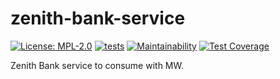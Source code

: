 # zenith-bank-service

[![License: MPL-2.0](https://img.shields.io/badge/license-MPL--2.0-purple.svg)](https://github.com/glocurrency/zenith-bank-service/blob/main/LICENSE)
[![tests](https://github.com/glocurrency/zenith-bank-service/actions/workflows/tests.yml/badge.svg)](https://github.com/glocurrency/zenith-bank-service/actions/workflows/tests.yml)
[![Maintainability](https://api.codeclimate.com/v1/badges/3d1544552dac453007e9/maintainability)](https://codeclimate.com/repos/61fffeb3d9ef6201a2001955/maintainability)
[![Test Coverage](https://api.codeclimate.com/v1/badges/3d1544552dac453007e9/test_coverage)](https://codeclimate.com/repos/61fffeb3d9ef6201a2001955/test_coverage)

Zenith Bank service to consume with MW.
